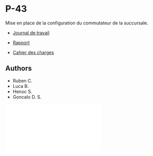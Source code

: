 # P-43

Mise en place  de la configuration du commutateur de la succursale.

- [Journal de travail](https://github.com/TheRealDepso/P-43/blob/master/043-P_Infra/Documents/01-JournalDeTravail/043-P_Infra-JT-carvalheru.xlsm)

- [Rapport](https://github.com/TheRealDepso/P-43/blob/master/043-P_Infra/Documents/02-Rapport/043-P_Infra-Rapport-carvalheru-sesehe-dossantogo-bohlenlu.docx)

- [Cahier des charges](https://github.com/TheRealDepso/P-43/blob/master/043-P_Infra/Documents/03-CahierDesCharges/E-P_Infra-ALL01-CDC1_ConfigCommutateur.pdf)

## Authors
- Ruben C.
- Luca B.
- Henoc S.
- Goncalo D. S.

![CDC](./E-P_Infra-ALL01-CDC1_ConfigCommutateur.pdf)